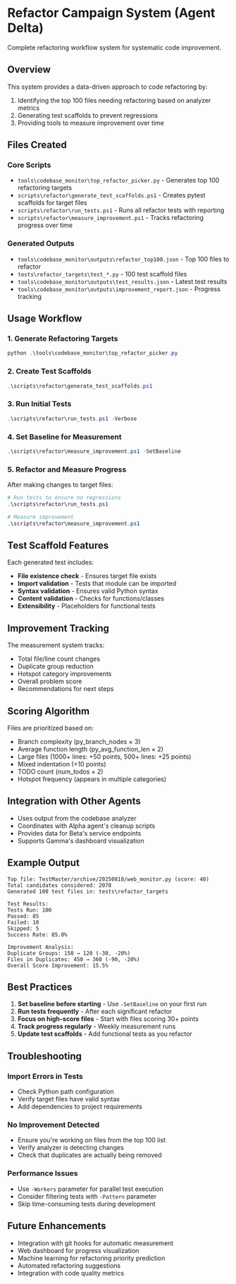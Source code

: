 # Refactor Campaign System (Agent Delta)

Complete refactoring workflow system for systematic code improvement.

## Overview

This system provides a data-driven approach to code refactoring by:
1. Identifying the top 100 files needing refactoring based on analyzer metrics
2. Generating test scaffolds to prevent regressions
3. Providing tools to measure improvement over time

## Files Created

### Core Scripts
- `tools\codebase_monitor\top_refactor_picker.py` - Generates top 100 refactoring targets
- `scripts\refactor\generate_test_scaffolds.ps1` - Creates pytest scaffolds for target files
- `scripts\refactor\run_tests.ps1` - Runs all refactor tests with reporting
- `scripts\refactor\measure_improvement.ps1` - Tracks refactoring progress over time

### Generated Outputs
- `tools\codebase_monitor\outputs\refactor_top100.json` - Top 100 files to refactor
- `tests\refactor_targets\test_*.py` - 100 test scaffold files
- `tools\codebase_monitor\outputs\test_results.json` - Latest test results
- `tools\codebase_monitor\outputs\improvement_report.json` - Progress tracking

## Usage Workflow

### 1. Generate Refactoring Targets
```powershell
python .\tools\codebase_monitor\top_refactor_picker.py
```

### 2. Create Test Scaffolds
```powershell
.\scripts\refactor\generate_test_scaffolds.ps1
```

### 3. Run Initial Tests
```powershell
.\scripts\refactor\run_tests.ps1 -Verbose
```

### 4. Set Baseline for Measurement
```powershell
.\scripts\refactor\measure_improvement.ps1 -SetBaseline
```

### 5. Refactor and Measure Progress
After making changes to target files:
```powershell
# Run tests to ensure no regressions
.\scripts\refactor\run_tests.ps1

# Measure improvement
.\scripts\refactor\measure_improvement.ps1
```

## Test Scaffold Features

Each generated test includes:
- **File existence check** - Ensures target file exists
- **Import validation** - Tests that module can be imported
- **Syntax validation** - Ensures valid Python syntax
- **Content validation** - Checks for functions/classes
- **Extensibility** - Placeholders for functional tests

## Improvement Tracking

The measurement system tracks:
- Total file/line count changes
- Duplicate group reduction
- Hotspot category improvements
- Overall problem score
- Recommendations for next steps

## Scoring Algorithm

Files are prioritized based on:
- Branch complexity (py_branch_nodes × 3)
- Average function length (py_avg_function_len × 2)
- Large files (1000+ lines: +50 points, 500+ lines: +25 points)
- Mixed indentation (+10 points)
- TODO count (num_todos × 2)
- Hotspot frequency (appears in multiple categories)

## Integration with Other Agents

- Uses output from the codebase analyzer
- Coordinates with Alpha agent's cleanup scripts
- Provides data for Beta's service endpoints
- Supports Gamma's dashboard visualization

## Example Output

```
Top file: TestMaster/archive/20250818/web_monitor.py (score: 40)
Total candidates considered: 2078
Generated 100 test files in: tests\refactor_targets

Test Results:
Tests Run: 100
Passed: 85
Failed: 10
Skipped: 5
Success Rate: 85.0%

Improvement Analysis:
Duplicate Groups: 150 → 120 (-30, -20%)
Files in Duplicates: 450 → 360 (-90, -20%)
Overall Score Improvement: 15.5%
```

## Best Practices

1. **Set baseline before starting** - Use `-SetBaseline` on your first run
2. **Run tests frequently** - After each significant refactor
3. **Focus on high-score files** - Start with files scoring 30+ points
4. **Track progress regularly** - Weekly measurement runs
5. **Update test scaffolds** - Add functional tests as you refactor

## Troubleshooting

### Import Errors in Tests
- Check Python path configuration
- Verify target files have valid syntax
- Add dependencies to project requirements

### No Improvement Detected
- Ensure you're working on files from the top 100 list
- Verify analyzer is detecting changes
- Check that duplicates are actually being removed

### Performance Issues
- Use `-Workers` parameter for parallel test execution
- Consider filtering tests with `-Pattern` parameter
- Skip time-consuming tests during development

## Future Enhancements

- Integration with git hooks for automatic measurement
- Web dashboard for progress visualization
- Machine learning for refactoring priority prediction
- Automated refactoring suggestions
- Integration with code quality metrics